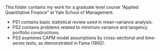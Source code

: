 This folder contains my work for a graduate level course "Applied Quantitative Finance" at Yale School of Management. 
* PS1 contains basic statistical review used in mean-variance analysis.
* PS2 contains problems related to minimum variance and tangency portfolio constructions.
* PS3 examines CAPM model assumptions by cross-sectional and time-series tests, as demonstrated in Fama (1992). 

